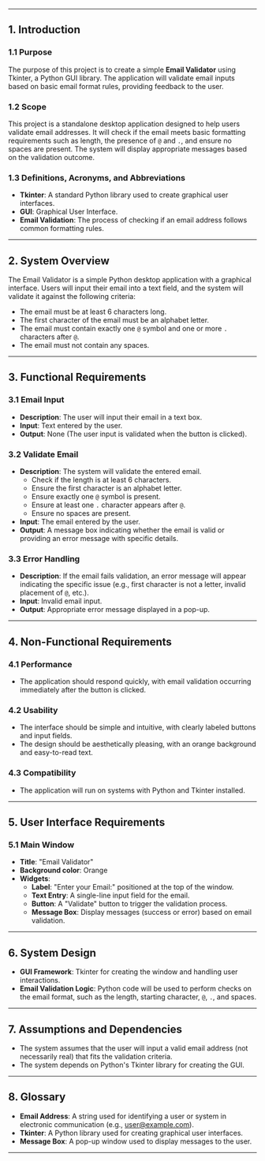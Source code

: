 

---

## 1. **Introduction**
### 1.1 **Purpose**
The purpose of this project is to create a simple **Email Validator** using Tkinter, a Python GUI library. The application will validate email inputs based on basic email format rules, providing feedback to the user.

### 1.2 **Scope**
This project is a standalone desktop application designed to help users validate email addresses. It will check if the email meets basic formatting requirements such as length, the presence of `@` and `.`, and ensure no spaces are present. The system will display appropriate messages based on the validation outcome.

### 1.3 **Definitions, Acronyms, and Abbreviations**
- **Tkinter**: A standard Python library used to create graphical user interfaces.
- **GUI**: Graphical User Interface.
- **Email Validation**: The process of checking if an email address follows common formatting rules.

---

## 2. **System Overview**
The Email Validator is a simple Python desktop application with a graphical interface. Users will input their email into a text field, and the system will validate it against the following criteria:
- The email must be at least 6 characters long.
- The first character of the email must be an alphabet letter.
- The email must contain exactly one `@` symbol and one or more `.` characters after `@`.
- The email must not contain any spaces.

---

## 3. **Functional Requirements**
### 3.1 **Email Input**
- **Description**: The user will input their email in a text box.
- **Input**: Text entered by the user.
- **Output**: None (The user input is validated when the button is clicked).

### 3.2 **Validate Email**
- **Description**: The system will validate the entered email.
  - Check if the length is at least 6 characters.
  - Ensure the first character is an alphabet letter.
  - Ensure exactly one `@` symbol is present.
  - Ensure at least one `.` character appears after `@`.
  - Ensure no spaces are present.
- **Input**: The email entered by the user.
- **Output**: A message box indicating whether the email is valid or providing an error message with specific details.

### 3.3 **Error Handling**
- **Description**: If the email fails validation, an error message will appear indicating the specific issue (e.g., first character is not a letter, invalid placement of `@`, etc.).
- **Input**: Invalid email input.
- **Output**: Appropriate error message displayed in a pop-up.

---

## 4. **Non-Functional Requirements**
### 4.1 **Performance**
- The application should respond quickly, with email validation occurring immediately after the button is clicked.

### 4.2 **Usability**
- The interface should be simple and intuitive, with clearly labeled buttons and input fields.
- The design should be aesthetically pleasing, with an orange background and easy-to-read text.

### 4.3 **Compatibility**
- The application will run on systems with Python and Tkinter installed.

---

## 5. **User Interface Requirements**
### 5.1 **Main Window**
- **Title**: "Email Validator"
- **Background color**: Orange
- **Widgets**:
  - **Label**: "Enter your Email:" positioned at the top of the window.
  - **Text Entry**: A single-line input field for the email.
  - **Button**: A "Validate" button to trigger the validation process.
  - **Message Box**: Display messages (success or error) based on email validation.

---

## 6. **System Design**
- **GUI Framework**: Tkinter for creating the window and handling user interactions.
- **Email Validation Logic**: Python code will be used to perform checks on the email format, such as the length, starting character, `@`, `.`, and spaces.

---

## 7. **Assumptions and Dependencies**
- The system assumes that the user will input a valid email address (not necessarily real) that fits the validation criteria.
- The system depends on Python's Tkinter library for creating the GUI.

---

## 8. **Glossary**
- **Email Address**: A string used for identifying a user or system in electronic communication (e.g., user@example.com).
- **Tkinter**: A Python library used for creating graphical user interfaces.
- **Message Box**: A pop-up window used to display messages to the user.

---

